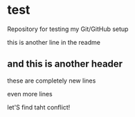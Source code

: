 # test

Repository for testing my Git/GitHub setup

this is another line in the readme

## and this is another header

these are completely new lines

even more lines

let'S find taht conflict!